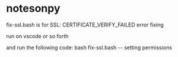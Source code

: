 # notesonpy
fix-ssl.bash is for SSL: CERTIFICATE_VERIFY_FAILED error fixing

run on vscode or so forth

and run the following code:
bash fix-ssl.bash -- setting permissions
